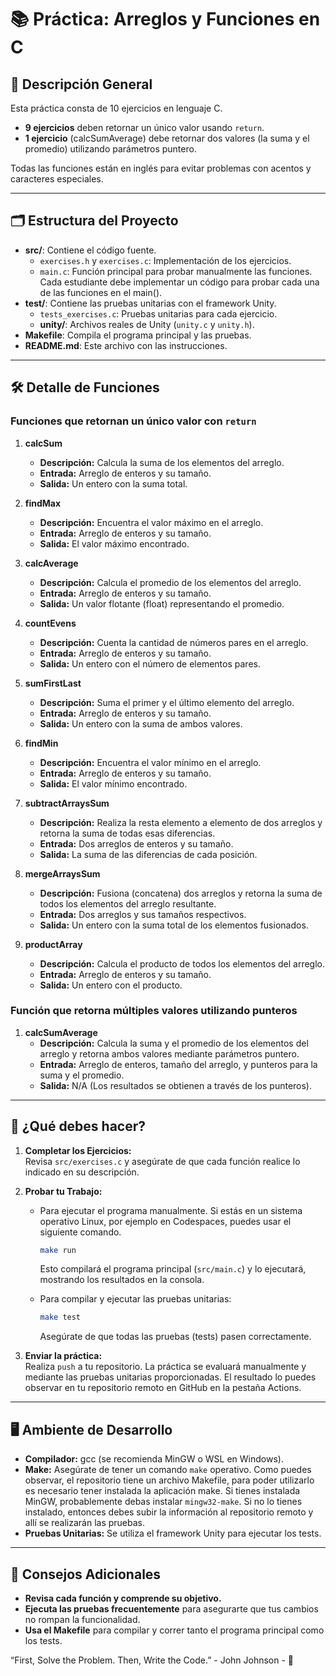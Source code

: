 # 📚 Práctica: Arreglos y Funciones en C

## 📖 Descripción General

Esta práctica consta de 10 ejercicios en lenguaje C.  

- **9 ejercicios** deben retornar un único valor usando `return`.  
- **1 ejercicio** (calcSumAverage) debe retornar dos valores (la suma y el promedio) utilizando parámetros puntero.

Todas las funciones están en inglés para evitar problemas con acentos y caracteres especiales.

---

## 🗂️ Estructura del Proyecto

- **src/**: Contiene el código fuente.
  - `exercises.h` y `exercises.c`: Implementación de los ejercicios.
  - `main.c`: Función principal para probar manualmente las funciones. Cada estudiante debe implementar un código para probar cada una de las funciones en el main().
- **test/**: Contiene las pruebas unitarias con el framework Unity.
  - `tests_exercises.c`: Pruebas unitarias para cada ejercicio.
  - **unity/**: Archivos reales de Unity (`unity.c` y `unity.h`).
- **Makefile**: Compila el programa principal y las pruebas.
- **README.md**: Este archivo con las instrucciones.

---

## 🛠️ Detalle de Funciones

### Funciones que retornan un único valor con `return`

1. **calcSum**  
   - **Descripción:** Calcula la suma de los elementos del arreglo.  
   - **Entrada:** Arreglo de enteros y su tamaño.  
   - **Salida:** Un entero con la suma total.

2. **findMax**  
   - **Descripción:** Encuentra el valor máximo en el arreglo.  
   - **Entrada:** Arreglo de enteros y su tamaño.  
   - **Salida:** El valor máximo encontrado.

3. **calcAverage**  
   - **Descripción:** Calcula el promedio de los elementos del arreglo.  
   - **Entrada:** Arreglo de enteros y su tamaño.  
   - **Salida:** Un valor flotante (float) representando el promedio.

4. **countEvens**  
   - **Descripción:** Cuenta la cantidad de números pares en el arreglo.  
   - **Entrada:** Arreglo de enteros y su tamaño.  
   - **Salida:** Un entero con el número de elementos pares.

5. **sumFirstLast**  
   - **Descripción:** Suma el primer y el último elemento del arreglo.  
   - **Entrada:** Arreglo de enteros y su tamaño.  
   - **Salida:** Un entero con la suma de ambos valores.

6. **findMin**  
   - **Descripción:** Encuentra el valor mínimo en el arreglo.  
   - **Entrada:** Arreglo de enteros y su tamaño.  
   - **Salida:** El valor mínimo encontrado.

7. **subtractArraysSum**  
   - **Descripción:** Realiza la resta elemento a elemento de dos arreglos y retorna la suma de todas esas diferencias.  
   - **Entrada:** Dos arreglos de enteros y su tamaño.  
   - **Salida:** La suma de las diferencias de cada posición.

8. **mergeArraysSum**  
   - **Descripción:** Fusiona (concatena) dos arreglos y retorna la suma de todos los elementos del arreglo resultante.  
   - **Entrada:** Dos arreglos y sus tamaños respectivos.  
   - **Salida:** Un entero con la suma total de los elementos fusionados.

9. **productArray**  
   - **Descripción:** Calcula el producto de todos los elementos del arreglo.  
   - **Entrada:** Arreglo de enteros y su tamaño.  
   - **Salida:** Un entero con el producto.

### Función que retorna múltiples valores utilizando punteros

1. **calcSumAverage**  
   - **Descripción:** Calcula la suma y el promedio de los elementos del arreglo y retorna ambos valores mediante parámetros puntero.  
   - **Entrada:** Arreglo de enteros, tamaño del arreglo, y punteros para la suma y el promedio.  
   - **Salida:** N/A (Los resultados se obtienen a través de los punteros).

---

## 🚀 ¿Qué debes hacer?

1. **Completar los Ejercicios:**  
   Revisa `src/exercises.c` y asegúrate de que cada función realice lo indicado en su descripción.

2. **Probar tu Trabajo:**
   - Para ejecutar el programa manualmente. Si estás en un sistema operativo Linux, por ejemplo en Codespaces, puedes usar el siguiente comando.

     ```bash
     make run
     ```

     Esto compilará el programa principal (`src/main.c`) y lo ejecutará, mostrando los resultados en la consola.

   - Para compilar y ejecutar las pruebas unitarias:

     ```bash
     make test
     ```

     Asegúrate de que todas las pruebas (tests) pasen correctamente.

3. **Enviar la práctica:**  
   Realiza `push` a tu repositorio. La práctica se evaluará manualmente y mediante las pruebas unitarias proporcionadas. El resultado lo puedes observar en tu repositorio remoto en GitHub en la pestaña Actions.

---

## 🖥️ Ambiente de Desarrollo

- **Compilador:** gcc (se recomienda MinGW o WSL en Windows).  
- **Make:** Asegúrate de tener un comando `make` operativo. Como puedes observar, el repositorio tiene un archivo Makefile, para poder utilizarlo es necesario tener instalada la aplicación make. Si tienes instalada MinGW, probablemente debas instalar `mingw32-make`. Si no lo tienes instalado, entonces debes subir la información al repositorio remoto y allí se realizarán las pruebas.
- **Pruebas Unitarias:** Se utiliza el framework Unity para ejecutar los tests.

---

## 🔎 Consejos Adicionales

- **Revisa cada función y comprende su objetivo.**  
- **Ejecuta las pruebas frecuentemente** para asegurarte que tus cambios no rompan la funcionalidad.
- **Usa el Makefile** para compilar y correr tanto el programa principal como los tests.

“First, Solve the Problem. Then, Write the Code.” - John Johnson - 🚀
